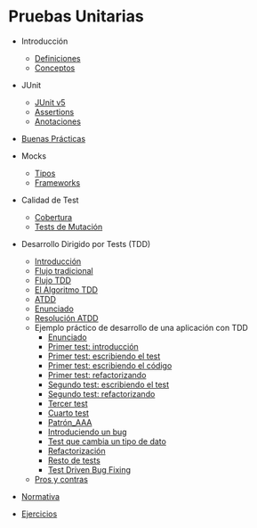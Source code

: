 Pruebas Unitarias
=================

- Introducción

    - [Definiciones](./intro.md)
    - [Conceptos](./conceptos.md)

- JUnit
	
    - [JUnit v5](./junit.md)
    - [Assertions](./assertions.md)
    - [Anotaciones](./anotaciones.md)

- [Buenas Prácticas](./buenas-practicas.md)

- Mocks

    - [Tipos](./dobles.md)
    - [Frameworks](./frameworks.md)

- Calidad de Test

    - [Cobertura](./cobertura.md)
    - [Tests de Mutación](./mutaciones.md)

- Desarrollo Dirigido por Tests (TDD)

    - [Introducción](./tdd_intro.md)
    - [Flujo tradicional](./tdd_flujo-tradicional.md)
    - [Flujo TDD](./tdd_flujo.md)
    - [El Algoritmo TDD](./tdd_algoritmo.md)
    - [ATDD](./tdd_ATDD.md)
    - [Enunciado](./tdd_ejercicio_enunciado.md)
    - [Resolución ATDD](./tdd_ejercicio_resolucion.md)
    - Ejemplo práctico de desarrollo de una aplicación con TDD
        - [Enunciado](./tdd/01_Enunciado.md)
        - [Primer test: introducción](./tdd/02_Primer_test_intro.md)
        - [Primer test: escribiendo el test](./tdd/03_Primer_test_escribiendo_el_test.md)
        - [Primer test: escribiendo el código](./tdd/04_Primer_test_escribiendo_el_codigo.md)
        - [Primer test: refactorizando](./tdd/05_Primer_test_refactorizacion.md)
        - [Segundo test: escribiendo el test](./tdd/06_Segundo_test.md)
        - [Segundo test: refactorizando](./tdd/07_Segundo_test_refactorizacion.md)
        - [Tercer test](./tdd/08_Tercer_test.md)
        - [Cuarto test](./tdd/09_Cuarto_test.md)
        - [Patrón_AAA](./tdd/10_Patron_AAA.md)
        - [Introduciendo un bug](./tdd/11_Introduciendo_bug.md)
        - [Test que cambia un tipo de dato](./tdd/12_Test_que_no_falla.md)
        - [Refactorización](./tdd/13_Refactorizacion.md)
        - [Resto de tests](./tdd/15_Resto_de_tests.md)
        - [Test Driven Bug Fixing](./tdd/16_Test_Driven_Bug_Fixing_v2.md)
    - [Pros y contras](./tdd_ventajas_desventajas.md)

- [Normativa](./normativa.md)

- [Ejercicios](./ejercicios.md)
